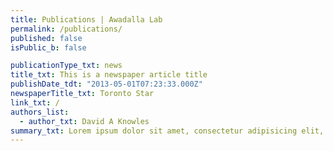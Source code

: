 ```yaml
---
title: Publications | Awadalla Lab
permalink: /publications/
published: false
isPublic_b: false

publicationType_txt: news
title_txt: This is a newspaper article title
publishDate_tdt: "2013-05-01T07:23:33.000Z"
newspaperTitle_txt: Toronto Star
link_txt: /
authors_list:
  - author_txt: David A Knowles
summary_txt: Lorem ipsum dolor sit amet, consectetur adipisicing elit, sed do eiusmod tempor incididunt ut laboreet dolore magna aliqua.
---
```

